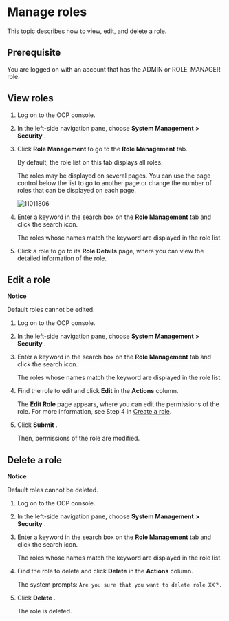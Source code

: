 Manage roles 
=================================

This topic describes how to view, edit, and delete a role. 

**Prerequisite** 
-------------------------------------

You are logged on with an account that has the ADMIN or ROLE_MANAGER role.

View roles 
-------------------------------

1. Log on to the OCP console.

   

2. In the left-side navigation pane, choose **System Management** **\>** **Security** .

   

3. Click **Role Management** to go to the **Role Management** tab. 

   By default, the role list on this tab displays all roles. 

   The roles may be displayed on several pages. You can use the page control below the list to go to another page or change the number of roles that can be displayed on each page. 

   ![11011806](https://help-static-aliyun-doc.aliyuncs.com/assets/img/en-US/1114306461/p346479.png)
   

4. Enter a keyword in the search box on the **Role Management** tab and click the search icon. 

   The roles whose names match the keyword are displayed in the role list.
   

5. Click a role to go to its **Role Details** page, where you can view the detailed information of the role.

   




Edit a role 
--------------------------------

**Notice**



Default roles cannot be edited.

1. Log on to the OCP console.

   

2. In the left-side navigation pane, choose **System Management** **\>** **Security** .

   

3. Enter a keyword in the search box on the **Role Management** tab and click the search icon. 

   The roles whose names match the keyword are displayed in the role list.
   

4. Find the role to edit and click **Edit** in the **Actions** column. 

   The **Edit Role** page appears, where you can edit the permissions of the role. For more information, see Step 4 in [Create a role](2.create-a-role.md).
   

5. Click **Submit** . 

   Then, permissions of the role are modified.
   




Delete a role 
----------------------------------

**Notice**



Default roles cannot be deleted.

1. Log on to the OCP console.

   

2. In the left-side navigation pane, choose **System Management** **\>** **Security** .

   

3. Enter a keyword in the search box on the **Role Management** tab and click the search icon. 

   The roles whose names match the keyword are displayed in the role list.
   

4. Find the role to delete and click **Delete** in the **Actions** column. 

   The system prompts: `Are you sure that you want to delete role XX？`.
   

5. Click **Delete** . 

   The role is deleted.
   



